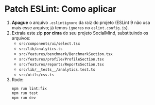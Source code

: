 
# Patch ESLint: Como aplicar

1. **Apague** o arquivo `.eslintignore` da raiz do projeto (ESLint 9 não usa mais esse arquivo; já temos `ignores` no `eslint.config.js`).
2. Extraia este zip **por cima** do seu projeto SocialMind, substituindo os arquivos:
   - `src/components/ui/select.tsx`
   - `src/lib/analytics.ts`
   - `src/features/benchmark/BenchmarkSection.tsx`
   - `src/features/profile/ProfileSection.tsx`
   - `src/features/reports/ReportsSection.tsx`
   - `src/lib/__tests__/analytics.test.ts`
   - `src/utils/csv.ts`
3. Rode:
   ```bash
   npm run lint:fix
   npm run test
   npm run dev
   ```
